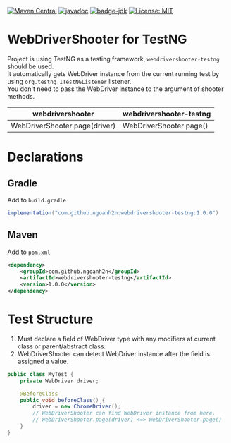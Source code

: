 [![Maven Central](https://maven-badges.herokuapp.com/maven-central/com.github.ngoanh2n/webdrivershooter-testng/badge.svg)](https://maven-badges.herokuapp.com/maven-central/com.github.ngoanh2n/webdrivershooter-testng)
[![javadoc](https://javadoc.io/badge2/com.github.ngoanh2n/webdrivershooter-testng/javadoc.svg)](https://javadoc.io/doc/com.github.ngoanh2n/webdrivershooter-testng)
[![badge-jdk](https://img.shields.io/badge/jdk-11-blue.svg)](http://www.oracle.com/technetwork/java/javase/downloads/index.html)
[![License: MIT](https://img.shields.io/badge/License-MIT-blueviolet.svg)](https://opensource.org/licenses/MIT)

# WebDriverShooter for TestNG
Project is using TestNG as a testing framework, `webdrivershooter-testng` should be used.<br>
It automatically gets WebDriver instance from the current running test by using `org.testng.ITestNGListener` listener.<br>
You don't need to pass the WebDriver instance to the argument of shooter methods.

| webdrivershooter   	        | webdrivershooter-testng |
|---	                        |---	                  |
| WebDriverShooter.page(driver) | WebDriverShooter.page() |

# Declarations
## Gradle
Add to `build.gradle`
```gradle
implementation("com.github.ngoanh2n:webdrivershooter-testng:1.0.0")
```

## Maven
Add to `pom.xml`
```xml
<dependency>
    <groupId>com.github.ngoanh2n</groupId>
    <artifactId>webdrivershooter-testng</artifactId>
    <version>1.0.0</version>
</dependency>
```

# Test Structure
1. Must declare a field of WebDriver type with any modifiers at current class or parent/abstract class.
2. WebDriverShooter can detect WebDriver instance after the field is assigned a value.

```java
public class MyTest {
    private WebDriver driver;

    @BeforeClass
    public void beforeClass() {
        driver = new ChromeDriver();
        // WebDriverShooter can find WebDriver instance from here.
        // WebDriverShooter.page(driver) <=> WebDriverShooter.page()
    }
}
```
